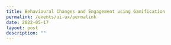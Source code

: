```yaml
---
title: Behavioural Changes and Engagement using Gamification
permalink: /events/ui-ux/permalink
date: 2022-05-17
layout: post
description: ""
---
```

